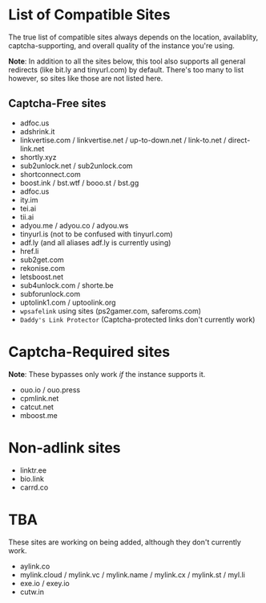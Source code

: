 # List of Compatible Sites
The true list of compatible sites always depends on the location, availablity, captcha-supporting, and overall quality of the instance you're using.

**Note**: In addition to all the sites below, this tool also supports all general redirects (like bit.ly and tinyurl.com) by default. There's too many to list however, so sites like those are not listed here.

## Captcha-Free sites
- adfoc.us
- adshrink.it
- linkvertise.com / linkvertise.net / up-to-down.net / link-to.net / direct-link.net
- shortly.xyz
- sub2unlock.net / sub2unlock.com
- shortconnect.com
- boost.ink / bst.wtf / booo.st / bst.gg
- adfoc.us
- ity.im
- tei.ai
- tii.ai
- adyou.me / adyou.co / adyou.ws 
- tinyurl.is (not to be confused with tinyurl.com)
- adf.ly (and all aliases adf.ly is currently using)
- href.li
- sub2get.com
- rekonise.com
- letsboost.net
- sub4unlock.com / shorte.be
- subforunlock.com
- uptolink1.com / uptoolink.org
- ``wpsafelink`` using sites (ps2gamer.com, saferoms.com)
- ``Daddy's Link Protector`` (Captcha-protected links don't currently work)

# Captcha-Required sites
**Note**: These bypasses only work *if* the instance supports it.

- ouo.io / ouo.press
- cpmlink.net
- catcut.net
- mboost.me

# Non-adlink sites

- linktr.ee
- bio.link
- carrd.co

# TBA
These sites are working on being added, although they don't currently work.

- aylink.co
- mylink.cloud / mylink.vc / mylink.name / mylink.cx / mylink.st / myl.li
- exe.io / exey.io
- cutw.in